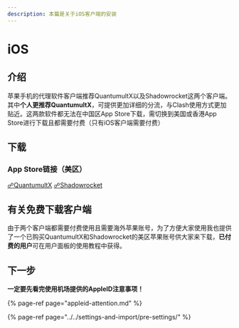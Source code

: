 ```yaml
---
description: 本篇是关于iOS客户端的安装
---
```


# iOS

## 介绍

苹果手机的代理软件客户端推荐QuantumultX以及Shadowrocket这两个客户端。其中**个人更推荐QuantumultX**，可提供更加详细的分流，与Clash使用方式更加贴近。这两款软件都无法在中国区App Store下载，需切换到美国或香港App Store进行下载且都需要付费（只有iOS客户端需要付费）

## 下载

### App Store链接（美区）

[☍QuantumultX](https://apps.apple.com/us/app/quantumult-x/id1443988620)            [☍Shadowrocket](https://apps.apple.com/us/app/shadowrocket/id932747118)

## 有关免费下载客户端

由于两个客户端都需要付费使用且需要海外苹果账号，为了方便大家使用我也提供了一个已购买QuantumultX和Shadowrocket的美区苹果账号供大家来下载，**已付费的用户**可在用户面板的使用教程中获得。

## 下一步

**一定要先看完使用机场提供的AppleID注意事项！**

{% page-ref page="appleid-attention.md" %}

{% page-ref page="../../settings-and-import/pre-settings/" %}

